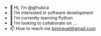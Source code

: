 - 👋 Hi, I’m @gthubca
- 👀 I’m interested in software development
- 🌱 I’m currently learning Python
- 💞️ I’m looking to collaborate on ...
- 📫 How to reach me bimireuel@gmail.com

<!---
gthubca/gthubca is a ✨ special ✨ repository because its `README.md` (this file) appears on your GitHub profile.
You can click the Preview link to take a look at your changes.
--->
